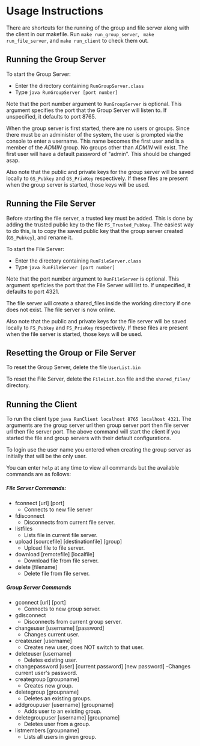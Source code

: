 # Usage Instructions
 There are shortcuts for the running of the group and file server along with the client in our makefile. Run `make run_group_server`, ` make run_file_server`, and `make run_client` to check them out.

## Running the Group Server

To start the Group Server:
 - Enter the directory containing `RunGroupServer.class`
 - Type `java RunGroupServer [port number]`

Note that the port number argument to `RunGroupServer` is optional.  This argument specifies the port that the Group Server will listen to.  If unspecified, it defaults to port 8765.

When the group server is first started, there are no users or groups. Since there must be an administer of the system, the user is prompted via the console to enter a username. This name becomes the first user and is a member of the *ADMIN* group.  No groups other than *ADMIN* will exist. The first user will have a default password of "admin". This should be changed asap.

Also note that the public and private keys for the group server will be saved locally to `GS_Pubkey` and `GS_PrivKey` respectively. If these files are present when the group server is started, those keys will be used.

## Running the File Server

Before starting the file server, a trusted key must be added. This is done by adding the trusted public key to the file `FS_Trusted_Pubkey`. The easiest way to do this, is to copy the saved public key that the group server created (`GS_Pubkey`), and rename it.

To start the File Server:
 - Enter the directory containing `RunFileServer.class`
 - Type `java RunFileServer [port number]`

Note that the port number argument to `RunFileServer` is optional.  This argument speficies the port that the File Server will list to. If unspecified, it defaults to port 4321.

The file server will create a shared_files inside the working directory if one does not exist. The file server is now online.

Also note that the public and private keys for the file server will be saved locally to `FS_Pubkey` and `FS_PrivKey` respectively. If these files are present when the file server is started, those keys will be used.

## Resetting the Group or File Server

To reset the Group Server, delete the file `UserList.bin`

To reset the File Server, delete the `FileList.bin` file and the `shared_files/` directory.

## Running the Client

To run the client type `java RunClient localhost 8765 localhost 4321`. The arguments are the group server url then group server port then file server url then file server port. The above command will start the client if you started the file and group servers with their default configurations.

To login use the user name you entered when creating the group server as initially that will be the only user.

You can enter `help` at any time to view all commands but the available commands are as follows:

##### File Server Commands:
- fconnect [url] [port]
    - Connects to new file server      
- fdisconnect 
    - Disconnects from current file server.            
- listfiles 
    - Lists file in current file server.        
- upload [sourcefile] [destinationfile] [group] 
    - Upload file to file server.  
- download [remotefile] [localfile] 
    - Download file from file server.  
- delete [filename] 
    - Delete file from file server.  
##### Group Server Commands 
- gconnect [url] [port] 
    - Connects to new group server.                             
- gdisconnect 
    - Disconnects from current group server.                        
- changeuser [username] [password]
    - Changes current user.                   
- createuser [username] 
    - Creates new user, does NOT switch to that user. 
- deleteuser [username] 
    - Deletes existing user. 
- changepassword [user] [current password] [new password]
    -Changes current user's password.
- creategroup [groupname] 
    - Creates new group. 
- deletegroup [groupname] 
    - Deletes an existing groups. 
- addgroupuser [username] [groupname] 
    - Adds user to an existing group. 
- deletegroupuser [username] [groupname] 
    - Deletes user from a group. 
- listmembers [groupname] 
    - Lists all users in given group.